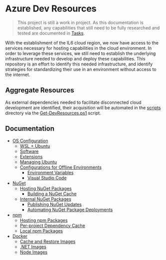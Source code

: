 # Azure Dev Resources

> This project is still a work in project. As this documentation is established, any capabilities that still need to be fully researched and tested are documented in [Tasks](./tasks.md).

With the establishment of the IL6 cloud region, we now have access to the services necessary for hosting capabilities in the cloud environment. In order to leverage these services, we still need to establish the underlying infrastructure needed to develop and deploy these capabilities. This repository is an effort to identify this needed infrastructure, and identify strategies for standardizing their use in an environment without access to the internet.

## Aggregate Resources

As external dependencies needed to facilitate disconnected cloud development are identified, their acquisition will be automated in the [scripts](./scripts/) directory via the [Get-DevResources.ps1](./scripts/Get-DevResources.ps1) script.

## Documentation

* [OS Configuration](./01-os-configuration.md)
    * [WSL + Ubuntu](./01-os-configuration.md#wsl--ubuntu)
    * [Software](./01-os-configuration.md#software)
    * [Extensions](./01-os-configuration.md#extensions)
    * [Managing Ubuntu](./01-os-configuration.md#managing-ubuntu)
    * [Configurations for Offline Environments](./01-os-configuration.md#configurations-for-offline-environments)
        * [Environment Variables](./01-os-configuration.md#environment-variables)
        * [Visual Studio Code](./01-os-configuration.md#visual-studio-code)
* [NuGet](./02-nuget.md)
    * [Hosting NuGet Packages](./02-nuget.md#hosting-nuget-packages)
        * [Building a NuGet Cache](./02-nuget.md#building-a-nuget-cache)
    * [Internal NuGet Packages](./02-nuget.md#internal-nuget-packages)
        * [Publishing NuGet Updates](./02-nuget.md#publishing-nuget-updates)
        * [Automating NuGet Package Deployments](./02-nuget.md#automating-nuget-package-deployments)
* [npm](./03-npm.md)
    * [Hosting npm Packages](./03-npm.md#hosting-npm-packages)
    * [Per-project Dependency Cache](./03-npm.md#per-project-dependency-cache)
    * [Local npm Packages](./03-npm.md#local-npm-packages)
* [Docker](./04-docker.md)
    * [Cache and Restore Images](./04-docker.md#cache-and-restore-images)
    * [.NET Images](./04-docker.md#net-images)
    * [Node Images](./04-docker.md#node-images)